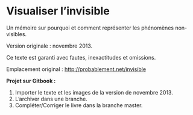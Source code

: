 Visualiser l’invisible
===

Un mémoire sur pourquoi et comment représenter les phénomènes non-visibles.

Version originale : novembre 2013.

Ce texte est garanti avec fautes, inexactitudes et omissions.

Emplacement original : http://probablement.net/invisible

**Projet sur Gitbook :**
1. Importer le texte et les images de la version de novembre 2013.
2. L’archiver dans une branche.
3. Compléter/Corriger le livre dans la branche master.